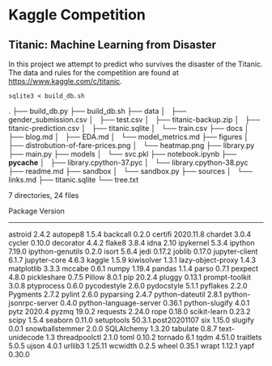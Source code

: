 
# Kaggle Competition
## Titanic: Machine Learning from Disaster

In this project we attempt to predict who survives the disaster of the Titanic.
The data and rules for the competition are found at https://www.kaggle.com/c/titanic.




```
sqlite3 < build_db.sh
```

.
├── build_db.py
├── build_db.sh
├── data
│   ├── gender_submission.csv
│   ├── test.csv
│   ├── titanic-backup.zip
│   ├── titanic-prediction.csv
│   ├── titanic.sqlite
│   └── train.csv
├── docs
│   ├── blog.md
│   ├── EDA.md
│   └── model_metrics.md
├── figures
│   ├── distrobution-of-fare-prices.png
│   └── heatmap.png
├── library.py
├── main.py
├── models
│   └── svc.pkl
├── notebook.ipynb
├── __pycache__
│   ├── library.cpython-37.pyc
│   └── library.cpython-38.pyc
├── readme.md
├── sandbox
│   └── sandbox.py
├── sources
│   └── links.md
├── titanic.sqlite
└── tree.txt

7 directories, 24 files

Package                Version
---------------------- -------------------
astroid                2.4.2
autopep8               1.5.4
backcall               0.2.0
certifi                2020.11.8
chardet                3.0.4
cycler                 0.10.0
decorator              4.4.2
flake8                 3.8.4
idna                   2.10
ipykernel              5.3.4
ipython                7.19.0
ipython-genutils       0.2.0
isort                  5.6.4
jedi                   0.17.2
joblib                 0.17.0
jupyter-client         6.1.7
jupyter-core           4.6.3
kaggle                 1.5.9
kiwisolver             1.3.1
lazy-object-proxy      1.4.3
matplotlib             3.3.3
mccabe                 0.6.1
numpy                  1.19.4
pandas                 1.1.4
parso                  0.7.1
pexpect                4.8.0
pickleshare            0.7.5
Pillow                 8.0.1
pip                    20.2.4
pluggy                 0.13.1
prompt-toolkit         3.0.8
ptyprocess             0.6.0
pycodestyle            2.6.0
pydocstyle             5.1.1
pyflakes               2.2.0
Pygments               2.7.2
pylint                 2.6.0
pyparsing              2.4.7
python-dateutil        2.8.1
python-jsonrpc-server  0.4.0
python-language-server 0.36.1
python-slugify         4.0.1
pytz                   2020.4
pyzmq                  19.0.2
requests               2.24.0
rope                   0.18.0
scikit-learn           0.23.2
scipy                  1.5.4
seaborn                0.11.0
setuptools             50.3.1.post20201107
six                    1.15.0
slugify                0.0.1
snowballstemmer        2.0.0
SQLAlchemy             1.3.20
tabulate               0.8.7
text-unidecode         1.3
threadpoolctl          2.1.0
toml                   0.10.2
tornado                6.1
tqdm                   4.51.0
traitlets              5.0.5
ujson                  4.0.1
urllib3                1.25.11
wcwidth                0.2.5
wheel                  0.35.1
wrapt                  1.12.1
yapf                   0.30.0
